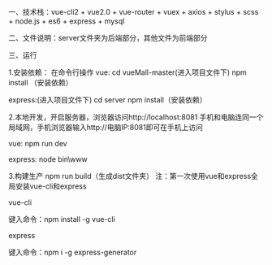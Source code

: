 一、技术栈：vue-cli2 + vue2.0 + vue-router + vuex + axios + stylus + scss + node.js + es6 + express + mysql

二、文件说明：server文件夹为后端部分，其他文件为前端部分

三、运行

1.安装依赖：
在命令行操作
vue:
cd vueMall-master(进入项目文件下)
npm install （安装依赖）

express:(进入项目文件下)
cd server
npm install（安装依赖）

2.本地开发，开启服务器，浏览器访问http://localhost:8081
手机和电脑连同一个局域网，手机浏览器输入http://电脑IP:8081即可在手机上访问

vue:
npm run dev

express:
node bin\www

3.构建生产
npm run build（生成dist文件夹）
注：第一次使用vue和express全局安装vue-cli和express

vue-cli

键入命令：npm install -g vue-cli

express

键入命令：npm i -g express-generator
